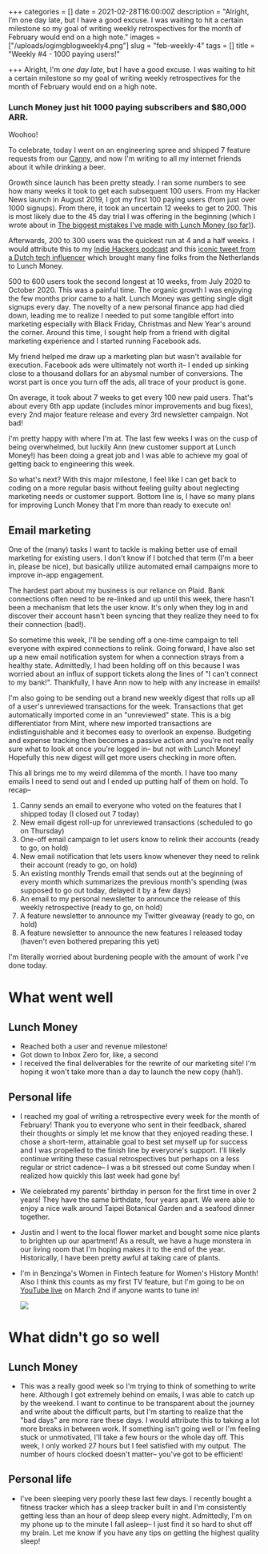 +++
categories = []
date = 2021-02-28T16:00:00Z
description = "Alright, I’m one day late, but I have a good excuse. I was waiting to hit a certain milestone so my goal of writing weekly retrospectives for the month of February would end on a high note."
images = ["/uploads/ogimgblogweekly4.png"]
slug = "feb-weekly-4"
tags = []
title = "Weekly #4 - 1000 paying users!"

+++
Alright, I'm _one day late_, but I have a good excuse. I was waiting to hit a certain milestone so my goal of writing weekly retrospectives for the month of February would end on a high note.

### **Lunch Money just hit 1000 paying subscribers and $80,000 ARR.**

Woohoo!

To celebrate, today I went on an engineering spree and shipped 7 feature requests from our [Canny](https://feedback.lunchmoney.app/changelog), and now I'm writing to all my internet friends about it while drinking a beer.

Growth since launch has been pretty steady. I ran some numbers to see how many weeks it took to get each subsequent 100 users. From my Hacker News launch in August 2019, I got my first 100 paying users (from just over 1000 signups). From there, it took an uncertain 12 weeks to get to 200. This is most likely due to the 45 day trial I was offering in the beginning (which I wrote about in [The biggest mistakes I've made with Lunch Money (so far)](https://lunchbag.ca/lunch-money-mistakes/)).

Afterwards, 200 to 300 users was the quickest run at 4 and a half weeks. I would attribute this to my [Indie Hackers podcast](https://www.indiehackers.com/podcast/150-jen-yip-of-lunch-money) and this [iconic tweet from a Dutch tech influencer](https://twitter.com/alexandernl/status/1234100101410426880?lang=en) which brought many fine folks from the Netherlands to Lunch Money.

500 to 600 users took the second longest at 10 weeks, from July 2020 to October 2020. This was a painful time. The organic growth I was enjoying the few months prior came to a halt. Lunch Money was getting single digit signups every day. The novelty of a new personal finance app had died down, leading me to realize I needed to put some tangible effort into marketing especially with Black Friday, Christmas and New Year's around the corner. Around this time, I sought help from a friend with digital marketing experience and I started running Facebook ads.

My friend helped me draw up a marketing plan but wasn't available for execution. Facebook ads were ultimately not worth it– I ended up sinking close to a thousand dollars for an abysmal number of conversions. The worst part is once you turn off the ads, all trace of your product is gone. 

On average, it took about 7 weeks to get every 100 new paid users. That's about every 6th app update (includes minor improvements and bug fixes), every 2nd major feature release and every 3rd newsletter campaign. Not bad!

I'm pretty happy with where I'm at. The last few weeks I was on the cusp of being overwhelmed, but luckily Ann (new customer support at Lunch Money!) has been doing a great job and I was able to achieve my goal of getting back to engineering this week.

So what's next? With this major milestone, I feel like I can get back to coding on a more regular basis without feeling guilty about neglecting marketing needs or customer support. Bottom line is, I have so many plans for improving Lunch Money that I'm more than ready to execute on!

## Email marketing

One of the (many) tasks I want to tackle is making better use of email marketing for existing users. I don't know if I botched that term (I'm a beer in, please be nice), but basically utilize automated email campaigns more to improve in-app engagement.

The hardest part about my business is our reliance on Plaid. Bank connections often need to be re-linked and up until this week, there hasn't been a mechanism that lets the user know. It's only when they log in and discover their account hasn't been syncing that they realize they need to fix their connection (bad!). 

So sometime this week, I'll be sending off a one-time campaign to tell everyone with expired connections to relink. Going forward, I have also set up a new email notification system for when a connection strays from a healthy state. Admittedly, I had been holding off on this because I was worried about an influx of support tickets along the lines of "I can't connect to my bank!". Thankfully, I have Ann now to help with any increase in emails!

I'm also going to be sending out a brand new weekly digest that rolls up all of a user's unreviewed transactions for the week. Transactions that get automatically imported come in an "unreviewed" state. This is a big differentiator from Mint, where new imported transactions are indistinguishable and it becomes easy to overlook an expense. Budgeting and expense tracking then becomes a passive action and you're not really sure what to look at once you're logged in– but not with Lunch Money! Hopefully this new digest will get more users checking in more often.

This all brings me to my weird dilemma of the month. I have too many emails I need to send out and I ended up putting half of them on hold. To recap–

1. Canny sends an email to everyone who voted on the features that I shipped today (I closed out 7 today)
2. New email digest roll-up for unreviewed transactions (scheduled to go on Thursday)
3. One-off email campaign to let users know to relink their accounts (ready to go, on hold)
4. New email notification that lets users know whenever they need to relink their account (ready to go, on hold)
5. An existing monthly Trends email that sends out at the beginning of every month which summarizes the previous month's spending (was supposed to go out today, delayed it by a few days)
6. An email to my personal newsletter to announce the release of this weekly retrospective (ready to go, on hold)
7. A feature newsletter to announce my Twitter giveaway (ready to go, on hold)
8. A feature newsletter to announce the new features I released today (haven't even bothered preparing this yet)

I'm literally worried about burdening people with the amount of work I've done today.

# What went well

## Lunch Money

* Reached both a user and revenue milestone!
* Got down to Inbox Zero for, like, a second
* I received the final deliverables for the rewrite of our marketing site! I'm hoping it won't take more than a day to launch the new copy (hah!).

## Personal life

* I reached my goal of writing a retrospective every week for the month of February! Thank you to everyone who sent in their feedback, shared their thoughts or simply let me know that they enjoyed reading these. I chose a short-term, attainable goal to best set myself up for success and I was propelled to the finish line by everyone's support. I'll likely continue writing these casual retrospectives but perhaps on a less regular or strict cadence– I was a bit stressed out come Sunday when I realized how quickly this last week had gone by!
* We celebrated my parents' birthday in person for the first time in over 2 years! They have the same birthdate, four years apart. We were able to enjoy a nice walk around Taipei Botanical Garden and a seafood dinner together.
* Justin and I went to the local flower market and bought some nice plants to brighten up our apartment! As a result, we have a huge monstera in our living room that I'm  hoping makes it to the end of the year. Historically, I have been pretty awful at taking care of plants.
* I'm in Benzinga's Women in Fintech feature for Women's History Month! Also I think this counts as my first TV feature, but I'm going to be on [YouTube live](https://www.youtube.com/channel/UCqQs28K2zj2dOsc5NfXUKEg) on March 2nd if anyone wants to tune in!

  ![](/uploads/image-5.png)

# What didn't go so well

## Lunch Money

* This was a really good week so I'm trying to think of something to write here. Although I got extremely behind on emails, I was able to catch up by the weekend. I want to continue to be transparent about the journey and write about the difficult parts, but I'm starting to realize that the "bad days" are more rare these days. I would attribute this to taking a lot more breaks in between work. If something isn't going well or I'm feeling stuck or unmotivated, I'll take a few hours or the whole day off. This week, I only worked 27 hours but I feel satisfied with my output. The number of hours clocked doesn't matter– you've got to be efficient!

## Personal life

* I've been sleeping very poorly these last few days. I recently bought a fitness tracker which has a sleep tracker built in and I'm consistently getting less than an hour of deep sleep every night. Admittedly, I'm on my phone up to the minute I fall asleep– I just find it so hard to shut off my brain. Let me know if you have any tips on getting the highest quality sleep!